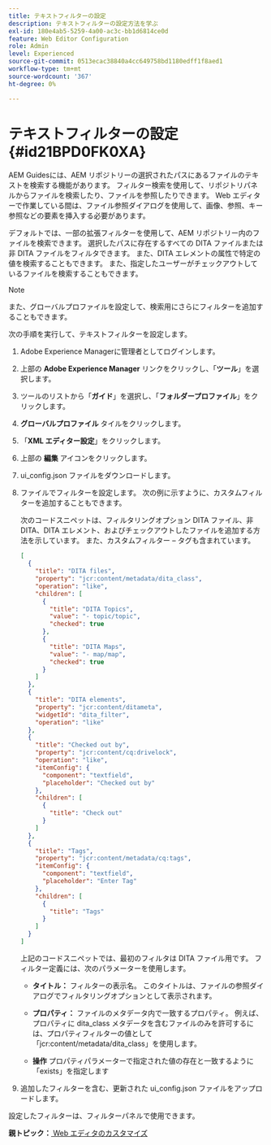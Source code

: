 ```yaml
---
title: テキストフィルターの設定
description: テキストフィルターの設定方法を学ぶ
exl-id: 180e4ab5-5259-4a00-ac3c-bb1d6814ce0d
feature: Web Editor Configuration
role: Admin
level: Experienced
source-git-commit: 0513ecac38840a4cc649758bd1180edff1f8aed1
workflow-type: tm+mt
source-wordcount: '367'
ht-degree: 0%

---
```


# テキストフィルターの設定 {#id21BPD0FK0XA}

AEM Guidesには、AEM リポジトリーの選択されたパスにあるファイルのテキストを検索する機能があります。 フィルター検索を使用して、リポジトリパネルからファイルを検索したり、ファイルを参照したりできます。 Web エディターで作業している間は、ファイル参照ダイアログを使用して、画像、参照、キー参照などの要素を挿入する必要があります。

デフォルトでは、一部の拡張フィルターを使用して、AEM リポジトリー内のファイルを検索できます。 選択したパスに存在するすべての DITA ファイルまたは非 DITA ファイルをフィルタできます。 また、DITA エレメントの属性で特定の値を検索することもできます。 また、指定したユーザーがチェックアウトしているファイルを検索することもできます。

>[!NOTE]
>
> また、グローバルプロファイルを設定して、検索用にさらにフィルターを追加することもできます。

次の手順を実行して、テキストフィルターを設定します。

1. Adobe Experience Managerに管理者としてログインします。
1. 上部の **Adobe Experience Manager** リンクをクリックし、「**ツール**」を選択します。
1. ツールのリストから「**ガイド**」を選択し、「**フォルダープロファイル**」をクリックします。
1. **グローバルプロファイル** タイルをクリックします。
1. 「**XML エディター設定**」をクリックします。
1. 上部の **編集** アイコンをクリックします。
1. ui\_config.json ファイルをダウンロードします。
1. ファイルでフィルターを設定します。 次の例に示すように、カスタムフィルターを追加することもできます。

   次のコードスニペットは、フィルタリングオプション DITA ファイル、非 DITA、DITA エレメント、およびチェックアウトしたファイルを追加する方法を示しています。 また、カスタムフィルター – タグも含まれています。

   ```json
   [
     {
       "title": "DITA files",
       "property": "jcr:content/metadata/dita_class",
       "operation": "like",
       "children": [
         {
           "title": "DITA Topics",
           "value": "- topic/topic",
           "checked": true
         },
         {
           "title": "DITA Maps",
           "value": "- map/map",
           "checked": true
         }
       ]
     },
     {
       "title": "DITA elements",
       "property": "jcr:content/ditameta",
       "widgetId": "dita_filter",
       "operation": "like"
     },
     {
       "title": "Checked out by",
       "property": "jcr:content/cq:drivelock",
       "operation": "like",
       "itemConfig": {
         "component": "textfield",
         "placeholder": "Checked out by"
       },
       "children": [
         {
           "title": "Check out"
         }
       ]
     },
     {
       "title": "Tags",
       "property": "jcr:content/metadata/cq:tags",
       "itemConfig": {
         "component": "textfield",
         "placeholder": "Enter Tag"
       },
       "children": [
         {
           "title": "Tags"
         }
       ]
     }
   ]
   ```

   上記のコードスニペットでは、最初のフィルタは DITA ファイル用です。 フィルター定義には、次のパラメーターを使用します。

   - **タイトル：** フィルターの表示名。 このタイトルは、ファイルの参照ダイアログでフィルタリングオプションとして表示されます。

   - **プロパティ：** ファイルのメタデータ内で一致するプロパティ。 例えば、プロパティに dita\_class メタデータを含むファイルのみを許可するには、プロパティフィルターの値として「jcr:content/metadata/dita\_class」を使用します。

   - **操作** プロパティパラメーターで指定された値の存在と一致するように「exists」を指定します

1. 追加したフィルターを含む、更新された ui\_config.json ファイルをアップロードします。

設定したフィルターは、フィルターパネルで使用できます。

**親トピック：**&#x200B;[ Web エディタのカスタマイズ ](conf-web-editor.md)
